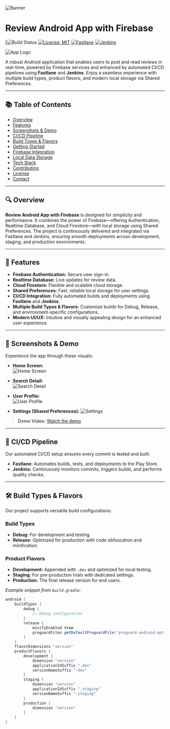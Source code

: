<!-- Banner Image -->
![Banner](![3dUkjUHTGjR3_1024_500](https://github.com/user-attachments/assets/983cb002-d6ba-44f7-aec5-d57d5bb87c60))

# Review Android App with Firebase

[![Build Status](https://codefresh.io/wp-content/uploads/2023/07/Build_Success_2.jpg)
[![License: MIT](https://thumbs.dreamstime.com/b/license-icon-vector-thin-line-outline-illustration-symbol-use-web-mobile-apps-logo-print-media-141551385.jpg)](LICENSE)
[![Fastlane](https://miro.medium.com/v2/resize:fit:871/1*YPgMj2zxMl5DM-U1gudc_g@2x.jpeg)](https://fastlane.tools)
[![Jenkins](https://miro.medium.com/v2/resize:fit:860/0*ESu2BzFkp1UWaiyI.png)](https://www.jenkins.io/)

![App Logo](![ic_launcher_prod](https://github.com/user-attachments/assets/017cd5d5-64d3-488b-86c1-1789605521d4))

A robust Android application that enables users to post and read reviews in real-time, powered by Firebase services and enhanced by automated CI/CD pipelines using **Fastlane** and **Jenkins**. Enjoy a seamless experience with multiple build types, product flavors, and modern local storage via Shared Preferences.

---

## 📚 Table of Contents

- [Overview](#overview)
- [Features](#features)
- [Screenshots & Demo](#screenshots--demo)
- [CI/CD Pipeline](#cicd-pipeline)
- [Build Types & Flavors](#build-types--flavors)
- [Getting Started](#getting-started)
- [Firebase Integration](#firebase-integration)
- [Local Data Storage](#local-data-storage)
- [Tech Stack](#tech-stack)
- [Contributing](#contributing)
- [License](#license)
- [Contact](#contact)

---

## 🔍 Overview

**Review Android App with Firebase** is designed for simplicity and performance. It combines the power of Firebase—offering Authentication, Realtime Database, and Cloud Firestore—with local storage using Shared Preferences. The project is continuously delivered and integrated via Fastlane and Jenkins, ensuring smooth deployments across development, staging, and production environments.

---

## 🚀 Features

- **Firebase Authentication:** Secure user sign-in.
- **Realtime Database:** Live updates for review data.
- **Cloud Firestore:** Flexible and scalable cloud storage.
- **Shared Preferences:** Fast, reliable local storage for user settings.
- **CI/CD Integration:** Fully automated builds and deployments using **Fastlane** and **Jenkins**.
- **Multiple Build Types & Flavors:** Customize builds for Debug, Release, and environment-specific configurations.
- **Modern UI/UX:** Intuitive and visually appealing design for an enhanced user experience.

---

## 🎨 Screenshots & Demo

Experience the app through these visuals:

- **Home Screen:**  
  ![Home Screen](![Screenshot_٢٠٢٥٠٣٠٦-٠٣٠٧٣٧](https://github.com/user-attachments/assets/912e332b-bd81-45ed-a1f8-eea574939bd5))

- **Search Detail:**  
  ![Search Detail](![Screenshot_٢٠٢٥٠٣٠٦-٠٣٠٨٤١](https://github.com/user-attachments/assets/4d98f51c-4652-489e-bd17-3cfa62978a8c))

- **User Profile:**  
  ![User Profile](![Screenshot_٢٠٢٥٠٣٠٦-٠٣٠٩٣٦](https://github.com/user-attachments/assets/db493e10-9894-48aa-820e-6a8be09fdbe8))

- **Settings (Shared Preferences):**  ![Settings](![Screenshot_٢٠٢٥٠٣٠٦-٠٣١٠١٥](https://github.com/user-attachments/assets/4afb2fba-9dd5-43c4-9019-eedbb8fa1572))

> **Demo Video:** [Watch the demo](https://www.youtube.com/) <!-- Replace with your demo video link -->

---

## 🤖 CI/CD Pipeline

Our automated CI/CD setup ensures every commit is tested and built:

- **Fastlane:** Automates builds, tests, and deployments to the Play Store.  
- **Jenkins:** Continuously monitors commits, triggers builds, and performs quality checks.

---

## 🛠 Build Types & Flavors

Our project supports versatile build configurations:

### Build Types
- **Debug:** For development and testing.
- **Release:** Optimized for production with code obfuscation and minification.

### Product Flavors
- **Development:** Appended with `.dev` and optimized for local testing.
- **Staging:** For pre-production trials with dedicated settings.
- **Production:** The final release version for end users.

*Example snippet from `build.gradle`:*
```groovy
android {
    buildTypes {
        debug {
            // Debug configuration
        }
        release {
            minifyEnabled true
            proguardFiles getDefaultProguardFile('proguard-android-optimize.txt'), 'proguard-rules.pro'
        }
    }
    flavorDimensions "version"
    productFlavors {
        development {
            dimension "version"
            applicationIdSuffix ".dev"
            versionNameSuffix "-dev"
        }
        staging {
            dimension "version"
            applicationIdSuffix ".staging"
            versionNameSuffix "-staging"
        }
        production {
            dimension "version"
        }
    }
}
